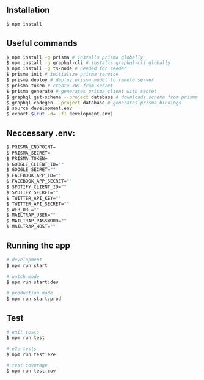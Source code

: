 [travis-image]: https://api.travis-ci.org/nestjs/nest.svg?branch=master
[travis-url]: https://travis-ci.org/nestjs/nest
[linux-image]: https://img.shields.io/travis/nestjs/nest/master.svg?label=linux
[linux-url]: https://travis-ci.org/nestjs/nest

  <!--[![Backers on Open Collective](https://opencollective.com/nest/backers/badge.svg)](https://opencollective.com/nest#backer)
  [![Sponsors on Open Collective](https://opencollective.com/nest/sponsors/badge.svg)](https://opencollective.com/nest#sponsor)-->

## Installation

```bash
$ npm install
```

## Useful commands

```bash
$ npm install -g prisma # installs prisma globally
$ npm install -g graphql-cli # installs graphql-cli globally
$ npm install -g ts-node # needed for seeder
$ prisma init # initialize prisma service
$ prisma deploy # deploy prisma model to remote server
$ prisma token # create JWT from secret
$ prisma generate # generates prisma client with secret
$ graphql get-schema --project database # downloads schema from prisma servers
$ graphql codegen --project database # generates prisma-bindings
$ source development.env
$ export $(cut -d= -f1 development.env)
```

## Neccessary .env:
```bash
$ PRISMA_ENDPOINT=
$ PRISMA_SECRET=
$ PRISMA_TOKEN=
$ GOOGLE_CLIENT_ID=""
$ GOOGLE_SECRET=""
$ FACEBOOK_APP_ID=""
$ FACEBOOK_APP_SECRET=""
$ SPOTIFY_CLIENT_ID=""
$ SPOTIFY_SECRET=""
$ TWITTER_API_KEY=""
$ TWITTER_API_SECRET=""
$ WEB_URL=""
$ MAILTRAP_USER=""
$ MAILTRAP_PASSWORD=""
$ MAILTRAP_HOST=""
```
## Running the app

```bash
# development
$ npm run start

# watch mode
$ npm run start:dev

# production mode
$ npm run start:prod
```

## Test

```bash
# unit tests
$ npm run test

# e2e tests
$ npm run test:e2e

# test coverage
$ npm run test:cov
```

